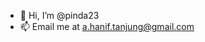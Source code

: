 - 👋 Hi, I’m @pinda23
- 📫 Email me at a.hanif.tanjung@gmail.com

<!---
pinda23/pinda23 is a ✨ special ✨ repository because its `README.md` (this file) appears on your GitHub profile.
You can click the Preview link to take a look at your changes.
--->
